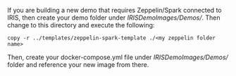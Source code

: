 If you are building a new demo that requires Zeppelin/Spark connected to IRIS, 
then create your demo folder under *IRISDemoImages/Demos/<YourDemo>*. Then change
to this directory and execute the following:

``` shell
copy -r ../templates/zeppelin-spark-template ./<my zeppelin folder name>
```

Then, create your docker-compose.yml file under *IRISDemoImages/Demos/<YourDemo>* folder
and reference your new image from there.



